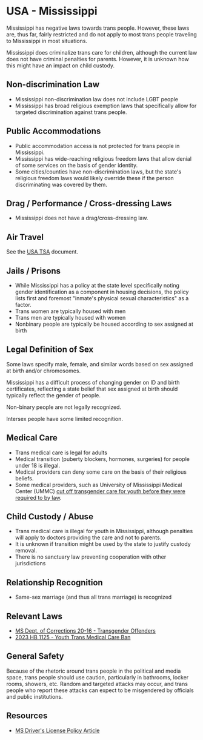 # USA - Mississippi

Mississippi has negative laws towards trans people. However, these laws
are, thus far, fairly restricted and do not apply to most
trans people traveling to Mississippi in most situations.

Mississippi does criminalize trans care for children, although the current
law does not have criminal penalties for parents.  However, it is unknown
how this might have an impact on child custody.

## Non-discrimination Law

 * Mississippi non-discrimination law does not include LGBT people
 * Mississippi has broad religious exemption laws that specifically
   allow for targeted discrimination against trans people.

## Public Accommodations

 * Public accommodation access is not protected for trans people in
   Mississippi.
 * Mississippi has wide-reaching religious freedom laws that allow denial of
   some services on the basis of gender identity.
 * Some cities/counties have non-discrimination laws, but the state's
   religious freedom laws would likely override these if the person
   discriminating was covered by them.

## Drag / Performance / Cross-dressing Laws

 * Mississippi does not have a drag/cross-dressing law.

## Air Travel

See the [USA TSA](notes/tsa.md) document.

## Jails / Prisons

 * While Mississippi has a policy at the state level specifically noting
   gender identification as a component in housing decisions, the policy
   lists first and foremost "inmate's physical sexual characteristics"
   as a factor.
 * Trans women are typically housed with men
 * Trans men are typically housed with women
 * Nonbinary people are typically be housed according to sex
   assigned at birth

## Legal Definition of Sex

Some laws specify male, female, and similar words based on sex assigned
at birth and/or chromosomes.

Mississippi has a difficult process of changing gender on ID and birth
certificates, reflecting a state belief that sex assigned at birth
should typically reflect the gender of people.

Non-binary people are not legally recognized.

Intersex people have some limited recognition.

## Medical Care

 * Trans medical care is legal for adults
 * Medical transition (puberty blockers, hormones, surgeries) for people
   under 18 is illegal.
 * Medical providers can deny some care on the basis of their religious
   beliefs.
 * Some medical providers, such as University of Mississippi Medical
   Center (UMMC) [cut off transgender care for youth before they were
   required to by
   law](https://mississippitoday.org/2023/04/26/facing-political-pressure-ummc-cut-care-to-trans-kids-before-the-legislature-banned-doing-so-emails-show/).

## Child Custody / Abuse

 * Trans medical care is illegal for youth in Mississippi, although
   penalties will apply to doctors providing the care and not to parents.
 * It is unknown if transition might be used by the state to justify
   custody removal.
 * There is no sanctuary law preventing cooperation with other
   jurisdictions
 
## Relationship Recognition

 * Same-sex marriage (and thus all trans marriage) is recognized

## Relevant Laws

 * [MS Dept. of Corrections 20-16 - Transgender Offenders](https://lgbtqbar.org/wp-content/uploads/sites/6/sites/8/2022/12/20-16-1.pdf)
 * [2023 HB 1125 - Youth Trans Medical Care Ban](https://legiscan.com/MS/text/HB1125/id/2715321)

## General Safety

Because of the rhetoric around trans people in the political and media
space, trans people should use caution, particularly in bathrooms,
locker rooms, showers, etc.  Random and targeted attacks may occur, and
trans people who report these attacks can expect to be misgendered by
officials and public institutions.

## Resources

 * [MS Driver's License Policy Article](https://www.jacksonfreepress.com/news/2021/nov/05/mississippi-backtracks-gender-policy-drivers-licen/)
